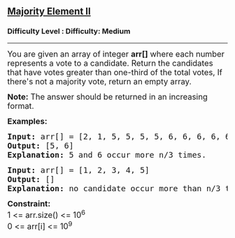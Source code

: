 <h2><a href="https://www.geeksforgeeks.org/problems/majority-vote/1">Majority Element II</a></h2><h3>Difficulty Level : Difficulty: Medium</h3><hr><div class="problems_problem_content__Xm_eO" style="user-select: auto;"><p style="user-select: auto;"><span style="font-size: 18px; user-select: auto;">You are given an array of integer <strong style="user-select: auto;">arr[]</strong> where each number represents a vote to a candidate. Return the candidates that have votes greater than one-third of the total votes, If there's not a majority vote, return an empty array.&nbsp;</span></p>
<p style="user-select: auto;"><strong style="user-select: auto;"><span style="font-size: 18px; user-select: auto;">Note:</span></strong><span style="font-size: 18px; user-select: auto;"> The answer should be returned in an increasing format.</span></p>
<p style="user-select: auto;"><span style="font-size: 18px; user-select: auto;"><strong style="user-select: auto;">Examples:</strong></span></p>
<pre style="user-select: auto;"><span style="font-size: 18px; user-select: auto;"><strong style="user-select: auto;">Input: </strong>arr[] = [</span><span style="font-size: 18px; user-select: auto;">2, 1, 5, 5, 5, 5, 6, 6, 6, 6, 6]
<strong style="user-select: auto;">Output: </strong>[5, 6]
<strong style="user-select: auto;">Explanation: </strong>5 and 6 occur more n/3 times.</span></pre>
<pre style="user-select: auto;"><span style="font-size: 18px; user-select: auto;"><strong style="user-select: auto;">Input: </strong>arr[] = [1, 2, 3, 4, 5]
<strong style="user-select: auto;">Output: </strong>[]<br style="user-select: auto;"><strong style="user-select: auto;">Explanation: </strong>no candidate occur more than n/3 times.</span></pre>
<p style="user-select: auto;"><strong style="user-select: auto;"><span style="font-size: 18px; user-select: auto;">Constraint:</span></strong><br style="user-select: auto;"><span style="font-size: 18px; user-select: auto;">1 &lt;= arr.size() &lt;= 10<sup style="user-select: auto;">6</sup><br style="user-select: auto;">0 &lt;= arr[i] &lt;= 10<sup style="user-select: auto;">9</sup></span></p></div>